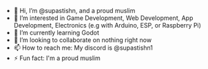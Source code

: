 - 👋 Hi, I’m @supastishn, and a proud muslim
- 👀 I’m interested in Game Development, Web Development, App Development, Electronics (e.g with Arduino, ESP, or Raspberry Pi)
- 🌱 I’m currently learning Godot
- 💞️ I’m looking to collaborate on nothing right now
- 📫 How to reach me: My discord is @supastishn1
- ⚡ Fun fact: I'm a proud muslim

<!---
supastishn/supastishn is a ✨ special ✨ repository because its `README.md` (this file) appears on your GitHub profile.
You can click the Preview link to take a look at your changes.
--->
